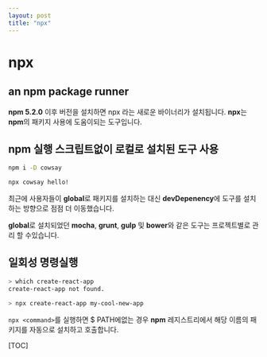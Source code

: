 ```yaml
---
layout: post
title: "npx"
---
```


npx
===

an npm package runner
---------------------------------


**npm 5.2.0** 이후 버전을 설치하면 npx 라는 새로운 바이너리가 설치됩니다.
**npx**는 **npm**의 패키지 사용에 도움이되는 도구입니다. 


npm 실행 스크립트없이 로컬로 설치된 도구 사용
-----------------------------------------------------------------------


```sh
npm i -D cowsay

npx cowsay hello!
```

최근에 사용자들이 **global**로 패키지를 설치하는 대신 **devDepenency**에 도구를 설치하는 방향으로 점점 더 이동했습니다.

**global**로 설치되었던 **mocha**, **grunt**, **gulp** 및 **bower**와 같은 도구는 프로젝트별로 관리 할 수 ​​있습니다.


일회성 명령실행
------------------------

```sh
> which create-react-app
create-react-app not found.

> npx create-react-app my-cool-new-app
```

`npx <command>`를 실행하면 $ PATH에없는 경우 **npm** 레지스트리에서 해당 이름의 패키지를 자동으로 설치하고 호출합니다.

[TOC]